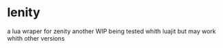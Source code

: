 # lenity
a lua  wraper for zenity another WIP being tested whith luajit but may work whith other versions 
